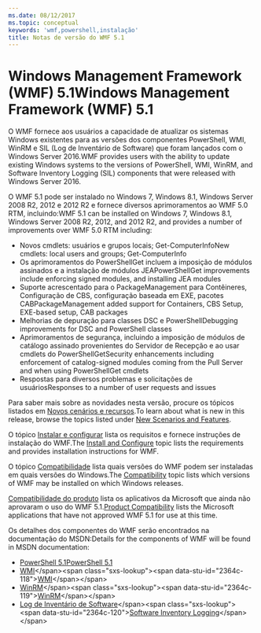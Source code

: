 ```yaml
---
ms.date: 08/12/2017
ms.topic: conceptual
keywords: 'wmf,powershell,instalação'
title: Notas de versão do WMF 5.1
---
```


# <a name="windows-management-framework-wmf-51"></a><span data-ttu-id="2364c-103">Windows Management Framework (WMF) 5.1</span><span class="sxs-lookup"><span data-stu-id="2364c-103">Windows Management Framework (WMF) 5.1</span></span>

<span data-ttu-id="2364c-104">O WMF fornece aos usuários a capacidade de atualizar os sistemas Windows existentes para as versões dos componentes PowerShell, WMI, WinRM e SIL (Log de Inventário de Software) que foram lançados com o Windows Server 2016.</span><span class="sxs-lookup"><span data-stu-id="2364c-104">WMF provides users with the ability to update existing Windows systems to the versions of PowerShell, WMI, WinRM, and Software Inventory Logging (SIL) components that were released with Windows Server 2016.</span></span>

<span data-ttu-id="2364c-105">O WMF 5.1 pode ser instalado no Windows 7, Windows 8.1, Windows Server 2008 R2, 2012 e 2012 R2 e fornece diversos aprimoramentos ao WMF 5.0 RTM, incluindo:</span><span class="sxs-lookup"><span data-stu-id="2364c-105">WMF 5.1 can be installed on Windows 7, Windows 8.1, Windows Server 2008 R2, 2012, and 2012 R2, and provides a number of improvements over WMF 5.0 RTM including:</span></span>

- <span data-ttu-id="2364c-106">Novos cmdlets: usuários e grupos locais; Get-ComputerInfo</span><span class="sxs-lookup"><span data-stu-id="2364c-106">New cmdlets: local users and groups; Get-ComputerInfo</span></span>
- <span data-ttu-id="2364c-107">Os aprimoramentos do PowerShellGet incluem a imposição de módulos assinados e a instalação de módulos JEA</span><span class="sxs-lookup"><span data-stu-id="2364c-107">PowerShellGet improvements include enforcing signed modules, and installing JEA modules</span></span>
- <span data-ttu-id="2364c-108">Suporte acrescentado para o PackageManagement para Contêineres, Configuração de CBS, configuração baseada em EXE, pacotes CAB</span><span class="sxs-lookup"><span data-stu-id="2364c-108">PackageManagement added support for Containers, CBS Setup, EXE-based setup, CAB packages</span></span>
- <span data-ttu-id="2364c-109">Melhorias de depuração para classes DSC e PowerShell</span><span class="sxs-lookup"><span data-stu-id="2364c-109">Debugging improvements for DSC and PowerShell classes</span></span>
- <span data-ttu-id="2364c-110">Aprimoramentos de segurança, incluindo a imposição de módulos de catálogo assinado provenientes do Servidor de Recepção e ao usar cmdlets do PowerShellGet</span><span class="sxs-lookup"><span data-stu-id="2364c-110">Security enhancements including enforcement of catalog-signed modules coming from the Pull Server and when using PowerShellGet cmdlets</span></span>
- <span data-ttu-id="2364c-111">Respostas para diversos problemas e solicitações de usuários</span><span class="sxs-lookup"><span data-stu-id="2364c-111">Responses to a number of user requests and issues</span></span>

<span data-ttu-id="2364c-112">Para saber mais sobre as novidades nesta versão, procure os tópicos listados em [Novos cenários e recursos](https://docs.microsoft.com/powershell/wmf/5.1/scenarios-features).</span><span class="sxs-lookup"><span data-stu-id="2364c-112">To learn about what is new in this release, browse the topics listed under [New Scenarios and Features](https://docs.microsoft.com/powershell/wmf/5.1/scenarios-features).</span></span>

<span data-ttu-id="2364c-113">O tópico [Instalar e configurar](https://docs.microsoft.com/powershell/wmf/5.1/install-configure) lista os requisitos e fornece instruções de instalação do WMF.</span><span class="sxs-lookup"><span data-stu-id="2364c-113">The [Install and Configure](https://docs.microsoft.com/powershell/wmf/5.1/install-configure) topic lists the requirements and provides installation instructions for WMF.</span></span>

<span data-ttu-id="2364c-114">O tópico [Compatibilidade](https://docs.microsoft.com/powershell/wmf/5.1/compatibility) lista quais versões do WMF podem ser instaladas em quais versões do Windows.</span><span class="sxs-lookup"><span data-stu-id="2364c-114">The [Compatibility](https://docs.microsoft.com/powershell/wmf/5.1/compatibility) topic lists which versions of WMF may be installed on which Windows releases.</span></span>

<span data-ttu-id="2364c-115">[Compatibilidade do produto](https://docs.microsoft.com/powershell/wmf/5.1/productincompat) lista os aplicativos da Microsoft que ainda não aprovaram o uso do WMF 5.1.</span><span class="sxs-lookup"><span data-stu-id="2364c-115">[Product Compatibility](https://docs.microsoft.com/powershell/wmf/5.1/productincompat) lists the Microsoft applications that have not approved WMF 5.1 for use at this time.</span></span>

<span data-ttu-id="2364c-116">Os detalhes dos componentes do WMF serão encontrados na documentação do MSDN:</span><span class="sxs-lookup"><span data-stu-id="2364c-116">Details for the components of WMF will be found in MSDN documentation:</span></span>

- [<span data-ttu-id="2364c-117">PowerShell 5.1</span><span class="sxs-lookup"><span data-stu-id="2364c-117">PowerShell 5.1</span></span>](https://docs.microsoft.com/powershell/)
- <span data-ttu-id="2364c-118">[WMI](https://msdn.microsoft.com/library/jj152383(v=vs.85).aspx)</span><span class="sxs-lookup"><span data-stu-id="2364c-118">[WMI](https://msdn.microsoft.com/library/jj152383(v=vs.85).aspx)</span></span>
- <span data-ttu-id="2364c-119">[WinRM](https://msdn.microsoft.com/library/aa384426(v=vs.85).aspx)</span><span class="sxs-lookup"><span data-stu-id="2364c-119">[WinRM](https://msdn.microsoft.com/library/aa384426(v=vs.85).aspx)</span></span>
- <span data-ttu-id="2364c-120">[Log de Inventário de Software](https://technet.microsoft.com/library/dn383584(v=ws.11).aspx)</span><span class="sxs-lookup"><span data-stu-id="2364c-120">[Software Inventory Logging](https://technet.microsoft.com/library/dn383584(v=ws.11).aspx)</span></span>
